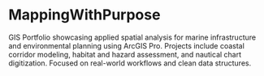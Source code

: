 # MappingWithPurpose
GIS Portfolio showcasing applied spatial analysis for marine infrastructure and environmental planning using ArcGIS Pro. Projects include coastal corridor modeling, habitat and hazard assessment, and nautical chart digitization. Focused on real-world workflows and clean data structures.

